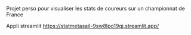 Projet perso pour visualiser les stats de coureurs sur un championnat de France

Appli streamlit https://statmetasail-9sw8lpo19qj.streamlit.app/
